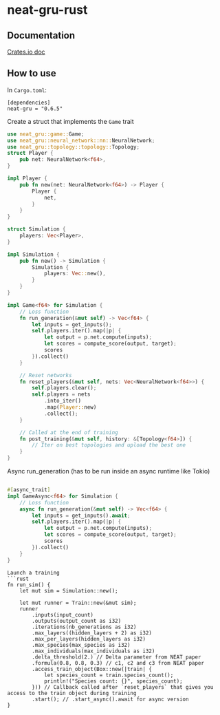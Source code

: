 # neat-gru-rust

## Documentation
[Crates.io doc](https://docs.rs/neat-gru/)

## How to use
In `Cargo.toml`:
```
[dependencies]
neat-gru = "0.6.5"
```
Create a struct that implements the `Game` trait
```rust
use neat_gru::game::Game;
use neat_gru::neural_network::nn::NeuralNetwork;
use neat_gru::topology::topology::Topology;
struct Player {
    pub net: NeuralNetwork<f64>,
}

impl Player {
    pub fn new(net: NeuralNetwork<f64>) -> Player {
        Player {
            net,
        }
    }
}

struct Simulation {
    players: Vec<Player>,
}

impl Simulation {
    pub fn new() -> Simulation {
        Simulation {
            players: Vec::new(),
        }
    }
}

impl Game<f64> for Simulation {
    // Loss function
    fn run_generation(&mut self) -> Vec<f64> {
        let inputs = get_inputs();
        self.players.iter().map(|p| {
            let output = p.net.compute(inputs);
            let scores = compute_score(output, target);
            scores
        }).collect()
    }

    // Reset networks
    fn reset_players(&mut self, nets: Vec<NeuralNetwork<f64>>) {
        self.players.clear();
        self.players = nets
            .into_iter()
            .map(Player::new)
            .collect();
    }

    // Called at the end of training
    fn post_training(&mut self, history: &[Topology<f64>]) {
        // Iter on best topologies and upload the best one
    }
}

```
Async run_generation (has to be run inside an async runtime like Tokio)
```rust

#[async_trait]
impl GameAsync<f64> for Simulation {
    // Loss function
    async fn run_generation(&mut self) -> Vec<f64> {
        let inputs = get_inputs().await;
        self.players.iter().map(|p| {
            let output = p.net.compute(inputs);
            let scores = compute_score(output, target);
            scores
        }).collect()
    }
}
```

```
Launch a training
```rust
fn run_sim() {
    let mut sim = Simulation::new();

    let mut runner = Train::new(&mut sim);
    runner
        .inputs(input_count)
        .outputs(output_count as i32)
        .iterations(nb_generations as i32)
        .max_layers((hidden_layers + 2) as i32)
        .max_per_layers(hidden_layers as i32)
        .max_species(max_species as i32)
        .max_individuals(max_individuals as i32)
        .delta_threshold(2.) // Delta parameter from NEAT paper
        .formula(0.8, 0.8, 0.3) // c1, c2 and c3 from NEAT paper
        .access_train_object(Box::new(|train| {
            let species_count = train.species_count();
            println!("Species count: {}", species_count);
        })) // Callback called after `reset_players` that gives you access to the train object during training
        .start(); // .start_async().await for async version
}
```
